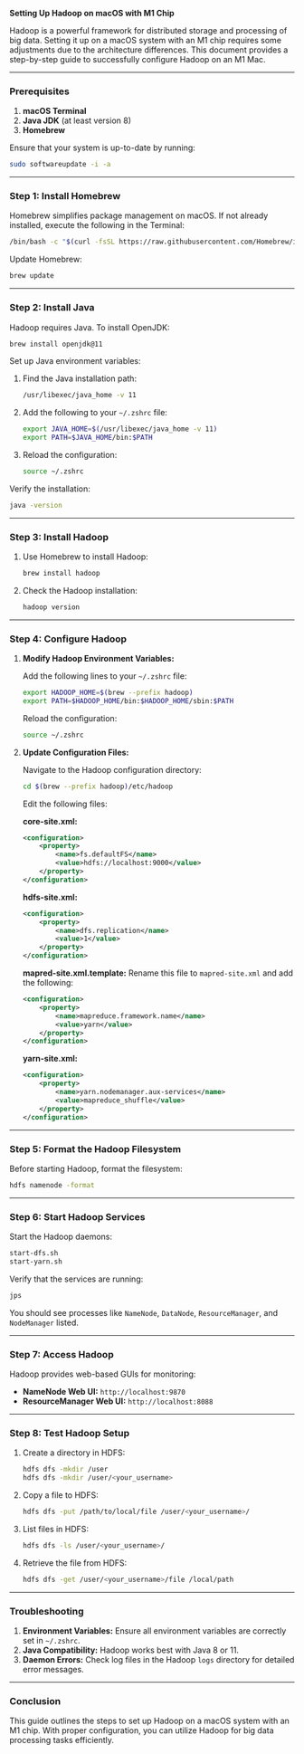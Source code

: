**Setting Up Hadoop on macOS with M1 Chip**

Hadoop is a powerful framework for distributed storage and processing of big data. Setting it up on a macOS system with an M1 chip requires some adjustments due to the architecture differences. This document provides a step-by-step guide to successfully configure Hadoop on an M1 Mac.

---

### Prerequisites

1. **macOS Terminal**
2. **Java JDK** (at least version 8)
3. **Homebrew**

Ensure that your system is up-to-date by running:

```bash
sudo softwareupdate -i -a
```

---

### Step 1: Install Homebrew

Homebrew simplifies package management on macOS. If not already installed, execute the following in the Terminal:

```bash
/bin/bash -c "$(curl -fsSL https://raw.githubusercontent.com/Homebrew/install/HEAD/install.sh)"
```

Update Homebrew:

```bash
brew update
```

---

### Step 2: Install Java

Hadoop requires Java. To install OpenJDK:

```bash
brew install openjdk@11
```

Set up Java environment variables:

1. Find the Java installation path:

   ```bash
   /usr/libexec/java_home -v 11
   ```

2. Add the following to your `~/.zshrc` file:

   ```bash
   export JAVA_HOME=$(/usr/libexec/java_home -v 11)
   export PATH=$JAVA_HOME/bin:$PATH
   ```

3. Reload the configuration:

   ```bash
   source ~/.zshrc
   ```

Verify the installation:

```bash
java -version
```

---

### Step 3: Install Hadoop

1. Use Homebrew to install Hadoop:

   ```bash
   brew install hadoop
   ```

2. Check the Hadoop installation:

   ```bash
   hadoop version
   ```

---

### Step 4: Configure Hadoop

1. **Modify Hadoop Environment Variables:**

   Add the following lines to your `~/.zshrc` file:

   ```bash
   export HADOOP_HOME=$(brew --prefix hadoop)
   export PATH=$HADOOP_HOME/bin:$HADOOP_HOME/sbin:$PATH
   ```

   Reload the configuration:

   ```bash
   source ~/.zshrc
   ```

2. **Update Configuration Files:**

   Navigate to the Hadoop configuration directory:

   ```bash
   cd $(brew --prefix hadoop)/etc/hadoop
   ```

   Edit the following files:

   **core-site.xml:**
   
   ```xml
   <configuration>
       <property>
           <name>fs.defaultFS</name>
           <value>hdfs://localhost:9000</value>
       </property>
   </configuration>
   ```

   **hdfs-site.xml:**
   
   ```xml
   <configuration>
       <property>
           <name>dfs.replication</name>
           <value>1</value>
       </property>
   </configuration>
   ```

   **mapred-site.xml.template:** Rename this file to `mapred-site.xml` and add the following:

   ```xml
   <configuration>
       <property>
           <name>mapreduce.framework.name</name>
           <value>yarn</value>
       </property>
   </configuration>
   ```

   **yarn-site.xml:**

   ```xml
   <configuration>
       <property>
           <name>yarn.nodemanager.aux-services</name>
           <value>mapreduce_shuffle</value>
       </property>
   </configuration>
   ```

---

### Step 5: Format the Hadoop Filesystem

Before starting Hadoop, format the filesystem:

```bash
hdfs namenode -format
```

---

### Step 6: Start Hadoop Services

Start the Hadoop daemons:

```bash
start-dfs.sh
start-yarn.sh
```

Verify that the services are running:

```bash
jps
```

You should see processes like `NameNode`, `DataNode`, `ResourceManager`, and `NodeManager` listed.

---

### Step 7: Access Hadoop

Hadoop provides web-based GUIs for monitoring:

- **NameNode Web UI:** `http://localhost:9870`
- **ResourceManager Web UI:** `http://localhost:8088`

---

### Step 8: Test Hadoop Setup

1. Create a directory in HDFS:

   ```bash
   hdfs dfs -mkdir /user
   hdfs dfs -mkdir /user/<your_username>
   ```

2. Copy a file to HDFS:

   ```bash
   hdfs dfs -put /path/to/local/file /user/<your_username>/
   ```

3. List files in HDFS:

   ```bash
   hdfs dfs -ls /user/<your_username>/
   ```

4. Retrieve the file from HDFS:

   ```bash
   hdfs dfs -get /user/<your_username>/file /local/path
   ```

---

### Troubleshooting

1. **Environment Variables:** Ensure all environment variables are correctly set in `~/.zshrc`.
2. **Java Compatibility:** Hadoop works best with Java 8 or 11.
3. **Daemon Errors:** Check log files in the Hadoop `logs` directory for detailed error messages.

---

### Conclusion

This guide outlines the steps to set up Hadoop on a macOS system with an M1 chip. With proper configuration, you can utilize Hadoop for big data processing tasks efficiently.

